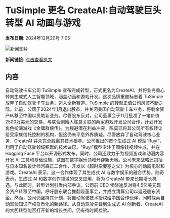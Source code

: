 # TuSimple 更名 CreateAI:自动驾驶巨头转型 AI 动画与游戏

**发布日期**: 2024年12月20号 7:05

![新闻图片](https://pic.chinaz.com/picmap/201811151633432461_85.jpg)

**新闻链接**: [点击查看原文](https://www.aibase.com/zh/news/14149)

## 内容

自动驾驶卡车公司 TuSimple 宣布完成转型，正式更名为CreateAI，并将业务重心转向生成式人工智能领域，涵盖动画和游戏开发。这次品牌重塑标志着 TuSimple 放弃了自动驾驶卡车业务，迈入全新赛道。TuSimple 的转型正值公司风波不断之际。此前，公司于2024年1月退出股市，并关闭美国自动驾驶卡车业务，将剩余资产转移至中国以资助新业务。尽管股东反对，公司董事会于11月批准了一笔价值2500万美元的交易，与联合创始人陈莫关联的两家游戏开发公司合作，计划开发角色扮演游戏《金庸群侠传》。为规避潜在利益冲突，陈莫已将其公司所有权转让给受家族信托控制的机构，但这仍未平息外界质疑。尽管放弃了自动驾驶核心业务，CreateAI 并未完全脱离其技术根基。公司推出的首个生成式 AI 模型“Ruyi”，利用了自动驾驶领域积累的技术诀窍。“Ruyi”模型专注于图像转视频生成，并在 Hugging Face 平台以开源形式发布。同时，公司还致力于为视频游戏和动漫内容开发 AI 工具和基础设施，试图在数字娱乐领域开辟新天地。公司未来战略还包括与日本知名设计师河森正二合作，开发以《超时空要塞之父》为核心的动画电影和游戏。CreateAI 表示，这一合作体现了其生成式 AI 与数字娱乐的融合优势。陆奇表示，生成式 AI 和数字创作领域的交叉应用，将为 CreateAI 带来长期增长机遇。与此同时，转型计划引发内部争议。公司前 CEO 侯晓迪反对将4.5亿美元现金资产转移至中国，呼吁股东联合推翻现董事会，并成立清算公司以返还股东资金。然而，公司仍坚持其计划，将自动驾驶技术授权给中国合作伙伴，同时探索自动驾驶知识产权货币化的新路径。从自动驾驶先锋到生成式 AI 创新者，CreateAI 的大胆转型能否打开新的增长空间，仍有待时间检验。
